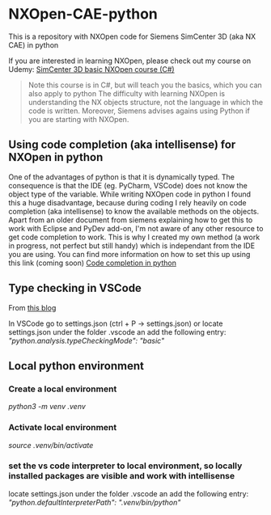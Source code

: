 # NXOpen-CAE-python

This is a repository with NXOpen code for Siemens SimCenter 3D (aka NX CAE) in python

If you are interested in learning NXOpen, please check out my course on Udemy:
[SimCenter 3D basic NXOpen course (C#)](https://www.udemy.com/course/simcenter3d-basic-nxopen-course/?referralCode=4ABC27CFD7D2C57D220B%20)

>Note this course is in C#, but will teach you the basics, which you can also apply to python
>The difficulty with learning NXOpen is understanding the NX objects structure, not the language in which the code is written.
>Moreover, Siemens advises agains using Python if you are starting with NXOpen.



## Using code completion (aka intellisense) for NXOpen in python

One of the advantages of python is that it is dynamically typed. The consequence is that the IDE (eg. PyCharm, VSCode) does not know
the object type of the variable.
While writing NXOpen code in python I found this a huge disadvantage, because during coding I rely heavily on code completion (aka intellisense)
to know the available methods on the objects.
Apart from an older document from siemens explaining how to get this to work with Eclipse and PyDev add-on, I'm not aware of any other resource to get code completion to work.
This is why I created my own method (a work in progress, not perfect but still handy) which is  independant from the IDE you are using.
You can find more information on how to set this up using this link (coming soon)
[Code completion in python](https://youtu.be/HwKNArNo4FI)


## Type checking in VSCode
From [this blog](https://www.emmanuelgautier.com/blog/enable-vscode-python-type-checking)

In VSCode go to settings.json (ctrl + P -> settings.json) 
or locate settings.json under the folder .vscode an add the following entry:
*"python.analysis.typeCheckingMode": "basic"*

## Local python environment
### Create a local environment

*python3 -m venv .venv*

### Activate local environment

*source .venv/bin/activate*


### set the vs code interpreter to local environment, so locally installed packages are visible and work with intellisense

locate settings.json under the folder .vscode an add the following entry:
*"python.defaultInterpreterPath": ".venv/bin/python"*